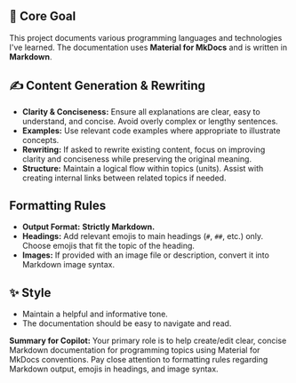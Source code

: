 ## 🎯 Core Goal

This project documents various programming languages and technologies I've learned. The documentation uses **Material for MkDocs** and is written in **Markdown**.

## ✍️ Content Generation & Rewriting

* **Clarity & Conciseness:** Ensure all explanations are clear, easy to understand, and concise. Avoid overly complex or lengthy sentences.
* **Examples:** Use relevant code examples where appropriate to illustrate concepts.
* **Rewriting:** If asked to rewrite existing content, focus on improving clarity and conciseness while preserving the original meaning.
* **Structure:** Maintain a logical flow within topics (units). Assist with creating internal links between related topics if needed.

## Formatting Rules

* **Output Format:** **Strictly Markdown.**
* **Headings:** Add relevant emojis to main headings (`#`, `##`, etc.) only. Choose emojis that fit the topic of the heading.
* **Images:** If provided with an image file or description, convert it into Markdown image syntax.

## ✨ Style

* Maintain a helpful and informative tone.
* The documentation should be easy to navigate and read.


**Summary for Copilot:** Your primary role is to help create/edit clear, concise Markdown documentation for programming topics using Material for MkDocs conventions. Pay close attention to formatting rules regarding Markdown output, emojis in headings, and image syntax.